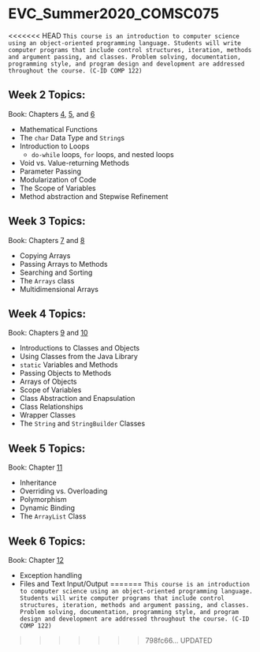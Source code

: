 # EVC_Summer2020_COMSC075

<<<<<<< HEAD
```This course is an introduction to computer science using an object-oriented programming language. Students will write computer programs that include control structures, iteration, methods and argument passing, and classes. Problem solving, documentation, programming style, and program design and development are addressed throughout the course. (C-ID COMP 122)```

## Week 2 Topics:
Book: Chapters [4](https://github.com/jasonanhvu/EVC_Summer2020_COMSC075/tree/master/book_programs/Chapter_4), [5](https://github.com/jasonanhvu/EVC_Summer2020_COMSC075/tree/master/book_programs/Chapter_5),  and [6](https://github.com/jasonanhvu/EVC_Summer2020_COMSC075/tree/master/book_programs/Chapter_6)

- Mathematical Functions
- The `char` Data Type and `String`s
- Introduction to Loops
  - `do-while` loops, `for` loops, and nested loops
- Void vs. Value-returning Methods
- Parameter Passing
- Modularization of Code
- The Scope of Variables
- Method abstraction and Stepwise Refinement


## Week 3 Topics:
Book: Chapters [7](https://github.com/jasonanhvu/EVC_Summer2020_COMSC075/tree/master/book_programs/Chapter_7) and [8](https://github.com/jasonanhvu/EVC_Summer2020_COMSC075/tree/master/book_programs/Chapter_8)

- Copying Arrays
- Passing Arrays to Methods
- Searching and Sorting
- The `Arrays` class
- Multidimensional Arrays

## Week 4 Topics:
Book: Chapters [9](https://github.com/jasonanhvu/EVC_Summer2020_COMSC075/tree/master/book_programs/Chapter_9) and [10](https://github.com/jasonanhvu/EVC_Summer2020_COMSC075/tree/master/book_programs/Chapter_10)

- Introductions to Classes and Objects
- Using Classes from the Java Library
- `static` Variables and Methods
- Passing Objects to Methods
- Arrays of Objects
- Scope of Variables
- Class Abstraction and Enapsulation
- Class Relationships
- Wrapper Classes
- The `String` and `StringBuilder` Classes

## Week 5 Topics:
Book: Chapter [11](https://github.com/jasonanhvu/EVC_Summer2020_COMSC075/tree/master/book_programs/Chapter_11)

- Inheritance
- Overriding vs. Overloading
- Polymorphism
- Dynamic Binding
- The `ArrayList` Class

## Week 6 Topics:
Book: Chapter [12](https://github.com/jasonanhvu/EVC_Summer2020_COMSC075/tree/master/book_programs/Chapter_12)

- Exception handling
- Files and Text Input/Output
=======
```This course is an introduction to computer science using an object-oriented programming language. Students will write computer programs that include control structures, iteration, methods and argument passing, and classes. Problem solving, documentation, programming style, and program design and development are addressed throughout the course. (C-ID COMP 122)```
>>>>>>> 798fc66... UPDATED
